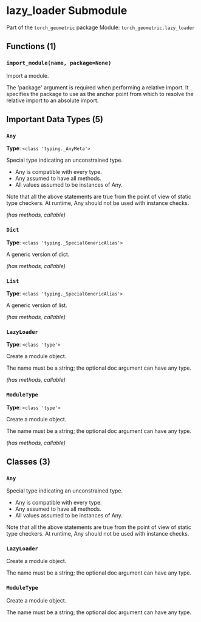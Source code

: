 # lazy_loader Submodule

Part of the `torch_geometric` package
Module: `torch_geometric.lazy_loader`

## Functions (1)

### `import_module(name, package=None)`

Import a module.

The 'package' argument is required when performing a relative import. It
specifies the package to use as the anchor point from which to resolve the
relative import to an absolute import.

## Important Data Types (5)

### `Any`
**Type**: `<class 'typing._AnyMeta'>`

Special type indicating an unconstrained type.

- Any is compatible with every type.
- Any assumed to have all methods.
- All values assumed to be instances of Any.

Note that all the above statements are true from the point of view of
static type checkers. At runtime, Any should not be used with instance
checks.

*(has methods, callable)*

### `Dict`
**Type**: `<class 'typing._SpecialGenericAlias'>`

A generic version of dict.

*(has methods, callable)*

### `List`
**Type**: `<class 'typing._SpecialGenericAlias'>`

A generic version of list.

*(has methods, callable)*

### `LazyLoader`
**Type**: `<class 'type'>`

Create a module object.

The name must be a string; the optional doc argument can have any type.

*(has methods, callable)*

### `ModuleType`
**Type**: `<class 'type'>`

Create a module object.

The name must be a string; the optional doc argument can have any type.

*(has methods, callable)*

## Classes (3)

### `Any`

Special type indicating an unconstrained type.

- Any is compatible with every type.
- Any assumed to have all methods.
- All values assumed to be instances of Any.

Note that all the above statements are true from the point of view of
static type checkers. At runtime, Any should not be used with instance
checks.

### `LazyLoader`

Create a module object.

The name must be a string; the optional doc argument can have any type.

### `ModuleType`

Create a module object.

The name must be a string; the optional doc argument can have any type.
